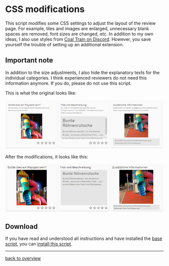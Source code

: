 # CSS modifications

This script modifies some CSS settings to adjust the layout of the review page.
For example, tiles and images are enlarged, unnecessary blank spaces are removed, font sizes are changed, etc.
In addition to my own ideas, I also use styles from [Coal Train on Discord](https://discord.com/channels/639640865249165343/1083185495586111498).
However, you save yourself the trouble of setting up an additional extension.

## Important note

In addition to the size adjustments, I also hide the explanatory texts for the individual categories. I think experienced reviewers do not need this information anymore. If you do, please do not use this script.

This is what the original looks like:

![Review Original](../images/review_orig.png "Wayfarer Original View")

After the modifications, it looks like this:

![Review modified](../images/review_modified.png "modified Wayfarer view")


## Download

If you have read and understood all instructions and have installed the [base script](../wfes-Base.user.js), you can [install this script](../wfes-reviewImproveCSS.user.js).


---

[back to overview](../english.html)